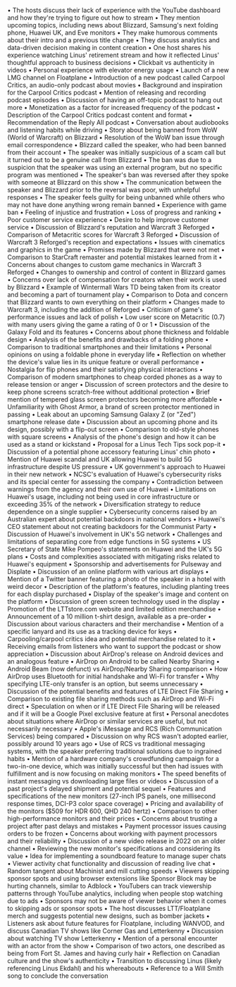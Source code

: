 • The hosts discuss their lack of experience with the YouTube dashboard and how they're trying to figure out how to stream
• They mention upcoming topics, including news about Blizzard, Samsung's next folding phone, Huawei UK, and Eve monitors
• They make humorous comments about their intro and a previous title change
• They discuss analytics and data-driven decision making in content creation
• One host shares his experience watching Linus' retirement stream and how it reflected Linus' thoughtful approach to business decisions
• Clickbait vs authenticity in videos
• Personal experience with elevator energy usage
• Launch of a new LMG channel on Floatplane
• Introduction of a new podcast called Carpool Critics, an audio-only podcast about movies
• Background and inspiration for the Carpool Critics podcast
• Mention of releasing and recording podcast episodes
• Discussion of having an off-topic podcast to hang out more
• Monetization as a factor for increased frequency of the podcast
• Description of the Carpool Critics podcast content and format
• Recommendation of the Reply All podcast
• Conversation about audiobooks and listening habits while driving
• Story about being banned from WoW (World of Warcraft) on Blizzard
• Resolution of the WoW ban issue through email correspondence
• Blizzard called the speaker, who had been banned from their account
• The speaker was initially suspicious of a scam call but it turned out to be a genuine call from Blizzard
• The ban was due to a suspicion that the speaker was using an external program, but no specific program was mentioned
• The speaker's ban was reversed after they spoke with someone at Blizzard on this show
• The communication between the speaker and Blizzard prior to the reversal was poor, with unhelpful responses
• The speaker feels guilty for being unbanned while others who may not have done anything wrong remain banned
• Experience with game ban
• Feeling of injustice and frustration
• Loss of progress and ranking
• Poor customer service experience
• Desire to help improve customer service
• Discussion of Blizzard's reputation and Warcraft 3 Reforged
• Comparison of Metacritic scores for Warcraft 3 Reforged
• Discussion of Warcraft 3 Reforged's reception and expectations
• Issues with cinematics and graphics in the game
• Promises made by Blizzard that were not met
• Comparison to StarCraft remaster and potential mistakes learned from it
• Concerns about changes to custom game mechanics in Warcraft 3 Reforged
• Changes to ownership and control of content in Blizzard games
• Concerns over lack of compensation for creators when their work is used by Blizzard
• Example of Wintermall Wars TD being taken from its creator and becoming a part of tournament play
• Comparison to Dota and concern that Blizzard wants to own everything on their platform
• Changes made to Warcraft 3, including the addition of Reforged
• Criticism of game's performance issues and lack of polish
• Low user score on Metacritic (0.7) with many users giving the game a rating of 0 or 1
• Discussion of the Galaxy Fold and its features
• Concerns about phone thickness and foldable design
• Analysis of the benefits and drawbacks of a folding phone
• Comparison to traditional smartphones and their limitations
• Personal opinions on using a foldable phone in everyday life
• Reflection on whether the device's value lies in its unique feature or overall performance
• Nostalgia for flip phones and their satisfying physical interactions
• Comparison of modern smartphones to cheap corded phones as a way to release tension or anger
• Discussion of screen protectors and the desire to keep phone screens scratch-free without additional protection
• Brief mention of tempered glass screen protectors becoming more affordable
• Unfamiliarity with Ghost Armor, a brand of screen protector mentioned in passing
• Leak about an upcoming Samsung Galaxy Z (or "Zed") smartphone release date
• Discussion about an upcoming phone and its design, possibly with a flip-out screen
• Comparison to old-style phones with square screens
• Analysis of the phone's design and how it can be used as a stand or kickstand
• Proposal for a Linus Tech Tips sock pop-it
• Discussion of a potential phone accessory featuring Linus' chin photo
• Mention of Huawei scandal and UK allowing Huawei to build 5G infrastructure despite US pressure
• UK government's approach to Huawei in their new network
• NCSC's evaluation of Huawei's cybersecurity risks and its special center for assessing the company
• Contradiction between warnings from the agency and their own use of Huawei
• Limitations on Huawei's usage, including not being used in core infrastructure or exceeding 35% of the network
• Diversification strategy to reduce dependence on a single supplier
• Cybersecurity concerns raised by an Australian expert about potential backdoors in national vendors
• Huawei's CEO statement about not creating backdoors for the Communist Party
• Discussion of Huawei's involvement in UK's 5G network
• Challenges and limitations of separating core from edge functions in 5G systems
• US Secretary of State Mike Pompeo's statements on Huawei and the UK's 5G plans
• Costs and complexities associated with mitigating risks related to Huawei's equipment
• Sponsorship and advertisements for Pulseway and Displate
• Discussion of an online platform with various art displays
• Mention of a Twitter banner featuring a photo of the speaker in a hotel with weird decor
• Description of the platform's features, including planting trees for each display purchased
• Display of the speaker's image and content on the platform
• Discussion of green screen technology used in the display
• Promotion of the LTTstore.com website and limited edition merchandise
• Announcement of a 10 million t-shirt design, available as a pre-order
• Discussion about various characters and their merchandise
• Mention of a specific lanyard and its use as a tracking device for keys
• Carpooling/carpool critics idea and potential merchandise related to it
• Receiving emails from listeners who want to support the podcast or show appreciation
• Discussion about AirDrop's release on Android devices and an analogous feature
• AirDrop on Android to be called Nearby Sharing
• Android Beam (now defunct) vs AirDrop/Nearby Sharing comparison
• How AirDrop uses Bluetooth for initial handshake and Wi-Fi for transfer
• Why specifying LTE-only transfer is an option, but seems unnecessary
• Discussion of the potential benefits and features of LTE Direct File Sharing
• Comparison to existing file sharing methods such as AirDrop and Wi-Fi direct
• Speculation on when or if LTE Direct File Sharing will be released and if it will be a Google Pixel exclusive feature at first
• Personal anecdotes about situations where AirDrop or similar services are useful, but not necessarily necessary
• Apple's iMessage and RCS (Rich Communication Services) being compared
• Discussion on why RCS wasn't adopted earlier, possibly around 10 years ago
• Use of RCS vs traditional messaging systems, with the speaker preferring traditional solutions due to ingrained habits
• Mention of a hardware company's crowdfunding campaign for a two-in-one device, which was initially successful but then had issues with fulfillment and is now focusing on making monitors
• The speed benefits of instant messaging vs downloading large files or videos
• Discussion of a past project's delayed shipment and potential sequel
• Features and specifications of the new monitors (27-inch IPS panels, one millisecond response times, DCI-P3 color space coverage)
• Pricing and availability of the monitors ($509 for HDR 600, QHD 240 hertz)
• Comparison to other high-performance monitors and their prices
• Concerns about trusting a project after past delays and mistakes
• Payment processor issues causing orders to be frozen
• Concerns about working with payment processors and their reliability
• Discussion of a new video release in 2022 on an older channel
• Reviewing the new monitor's specifications and considering its value
• Idea for implementing a soundboard feature to manage super chats
• Viewer activity chat functionality and discussion of reading live chat
• Random tangent about Machinist and mill cutting speeds
• Viewers skipping sponsor spots and using browser extensions like Sponsor Block may be hurting channels, similar to Adblock
• YouTubers can track viewership patterns through YouTube analytics, including when people stop watching due to ads
• Sponsors may not be aware of viewer behavior when it comes to skipping ads or sponsor spots
• The host discusses LTT/Floatplane merch and suggests potential new designs, such as bomber jackets
• Listeners ask about future features for Floatplane, including WANVOD, and discuss Canadian TV shows like Corner Gas and Letterkenny
• Discussion about watching TV show Letterkenny
• Mention of a personal encounter with an actor from the show
• Comparison of two actors, one described as being from Fort St. James and having curly hair
• Reflection on Canadian culture and the show's authenticity
• Transition to discussing Linus (likely referencing Linus Ekdahl) and his whereabouts
• Reference to a Will Smith song to conclude the conversation